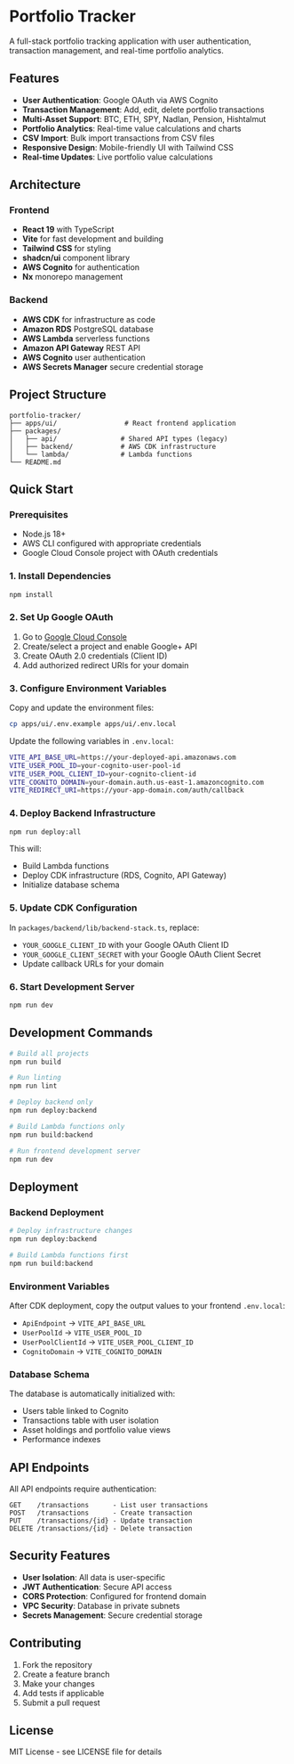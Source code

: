 # Portfolio Tracker

A full-stack portfolio tracking application with user authentication, transaction management, and real-time portfolio analytics.

## Features

- **User Authentication**: Google OAuth via AWS Cognito
- **Transaction Management**: Add, edit, delete portfolio transactions
- **Multi-Asset Support**: BTC, ETH, SPY, Nadlan, Pension, Hishtalmut
- **Portfolio Analytics**: Real-time value calculations and charts
- **CSV Import**: Bulk import transactions from CSV files
- **Responsive Design**: Mobile-friendly UI with Tailwind CSS
- **Real-time Updates**: Live portfolio value calculations

## Architecture

### Frontend

- **React 19** with TypeScript
- **Vite** for fast development and building
- **Tailwind CSS** for styling
- **shadcn/ui** component library
- **AWS Cognito** for authentication
- **Nx** monorepo management

### Backend

- **AWS CDK** for infrastructure as code
- **Amazon RDS** PostgreSQL database
- **AWS Lambda** serverless functions
- **Amazon API Gateway** REST API
- **AWS Cognito** user authentication
- **AWS Secrets Manager** secure credential storage

## Project Structure

```
portfolio-tracker/
├── apps/ui/                 # React frontend application
├── packages/
│   ├── api/                # Shared API types (legacy)
│   ├── backend/            # AWS CDK infrastructure
│   └── lambda/             # Lambda functions
└── README.md
```

## Quick Start

### Prerequisites

- Node.js 18+
- AWS CLI configured with appropriate credentials
- Google Cloud Console project with OAuth credentials

### 1. Install Dependencies

```bash
npm install
```

### 2. Set Up Google OAuth

1. Go to [Google Cloud Console](https://console.cloud.google.com/)
2. Create/select a project and enable Google+ API
3. Create OAuth 2.0 credentials (Client ID)
4. Add authorized redirect URIs for your domain

### 3. Configure Environment Variables

Copy and update the environment files:

```bash
cp apps/ui/.env.example apps/ui/.env.local
```

Update the following variables in `.env.local`:

```bash
VITE_API_BASE_URL=https://your-deployed-api.amazonaws.com
VITE_USER_POOL_ID=your-cognito-user-pool-id
VITE_USER_POOL_CLIENT_ID=your-cognito-client-id
VITE_COGNITO_DOMAIN=your-domain.auth.us-east-1.amazoncognito.com
VITE_REDIRECT_URI=https://your-app-domain.com/auth/callback
```

### 4. Deploy Backend Infrastructure

```bash
npm run deploy:all
```

This will:

- Build Lambda functions
- Deploy CDK infrastructure (RDS, Cognito, API Gateway)
- Initialize database schema

### 5. Update CDK Configuration

In `packages/backend/lib/backend-stack.ts`, replace:

- `YOUR_GOOGLE_CLIENT_ID` with your Google OAuth Client ID
- `YOUR_GOOGLE_CLIENT_SECRET` with your Google OAuth Client Secret
- Update callback URLs for your domain

### 6. Start Development Server

```bash
npm run dev
```

## Development Commands

```bash
# Build all projects
npm run build

# Run linting
npm run lint

# Deploy backend only
npm run deploy:backend

# Build Lambda functions only
npm run build:backend

# Run frontend development server
npm run dev
```

## Deployment

### Backend Deployment

```bash
# Deploy infrastructure changes
npm run deploy:backend

# Build Lambda functions first
npm run build:backend
```

### Environment Variables

After CDK deployment, copy the output values to your frontend `.env.local`:

- `ApiEndpoint` → `VITE_API_BASE_URL`
- `UserPoolId` → `VITE_USER_POOL_ID`
- `UserPoolClientId` → `VITE_USER_POOL_CLIENT_ID`
- `CognitoDomain` → `VITE_COGNITO_DOMAIN`

### Database Schema

The database is automatically initialized with:

- Users table linked to Cognito
- Transactions table with user isolation
- Asset holdings and portfolio value views
- Performance indexes

## API Endpoints

All API endpoints require authentication:

```
GET    /transactions      - List user transactions
POST   /transactions      - Create transaction
PUT    /transactions/{id} - Update transaction
DELETE /transactions/{id} - Delete transaction
```

## Security Features

- **User Isolation**: All data is user-specific
- **JWT Authentication**: Secure API access
- **CORS Protection**: Configured for frontend domain
- **VPC Security**: Database in private subnets
- **Secrets Management**: Secure credential storage

## Contributing

1. Fork the repository
2. Create a feature branch
3. Make your changes
4. Add tests if applicable
5. Submit a pull request

## License

MIT License - see LICENSE file for details
